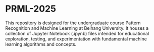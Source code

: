 # PRML-2025

This repository is designed for the undergraduate course Pattern Recognition and Machine Learning at Beihang University. It houses a collection of Jupyter Notebook (.ipynb) files intended for educational exploration, testing, and experimentation with fundamental machine learning algorithms and concepts.
